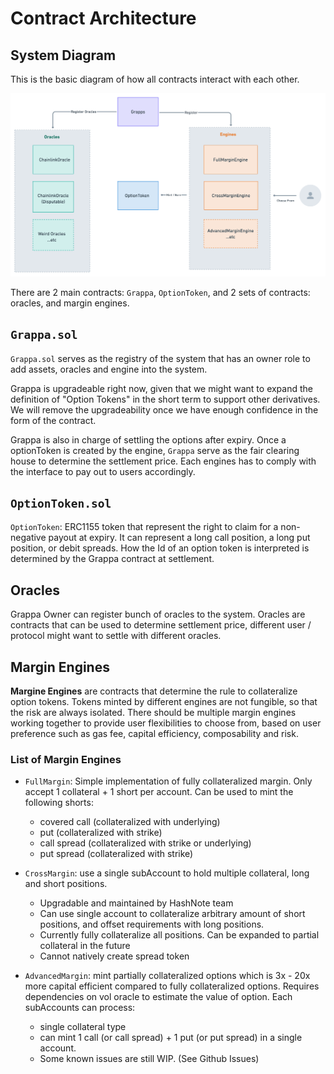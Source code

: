 # Contract Architecture

## System Diagram

This is the basic diagram of how all contracts interact with each other.

![high level](./imgs/system-diagram.png)

There are 2 main contracts: `Grappa`, `OptionToken`, and 2 sets of contracts: oracles, and margin engines. 

## `Grappa.sol`

`Grappa.sol` serves as the registry of the system that has an owner role to add assets, oracles and engine into the system.

Grappa is upgradeable right now, given that we might want to expand the definition of "Option Tokens" in the short term to support other derivatives. We will remove the upgradeability once we have enough confidence in the form of the contract.

Grappa is also in charge of settling the options after expiry. Once a optionToken is created by the engine, `Grappa` serve as the fair clearing house to determine the settlement price. Each engines has to comply with the interface to pay out to users accordingly.

## `OptionToken.sol`

`OptionToken`: ERC1155 token that represent the right to claim for a non-negative payout at expiry. It can represent a long call position, a long put position, or debit spreads. How the Id of an option token is interpreted is determined by the Grappa contract at settlement.

## Oracles

Grappa Owner can register bunch of oracles to the system. Oracles are contracts that can be used to determine settlement price, different user / protocol might want to settle with different oracles.

## Margin Engines

**Margine Engines** are contracts that determine the rule to collateralize option tokens. Tokens minted by different engines are not fungible, so that the risk are always isolated. There should be multiple margin engines working together to provide user flexibilities to choose from, based on user preference such as gas fee, capital efficiency, composability and risk.

### List of Margin Engines

- `FullMargin`: Simple implementation of fully collateralized margin. Only accept 1 collateral + 1 short per account. Can be used to mint the following shorts:
  - covered call (collateralized with underlying)
  - put (collateralized with strike)
  - call spread (collateralized with strike or underlying)
  - put spread (collateralized with strike)

- `CrossMargin`: use a single subAccount to hold multiple collateral, long and short positions.
  - Upgradable and maintained by HashNote team
  - Can use single account to collateralize arbitrary amount of short positions, and offset requirements with long positions.
  - Currently fully collateralize all positions. Can be expanded to partial collateral in the future
  - Cannot natively create spread token

- `AdvancedMargin`: mint partially collateralized options which is 3x - 20x more capital efficient compared to fully collateralized options. Requires dependencies on vol oracle to estimate the value of option. Each subAccounts can process:
  - single collateral type
  - can mint 1 call (or call spread) + 1 put (or put spread) in a single account.
  - Some known issues are still WIP. (See Github Issues)
